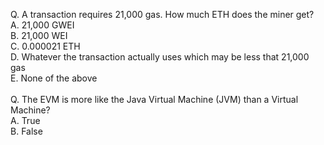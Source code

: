 Q. A transaction requires 21,000 gas. How much ETH does the miner get?<br>
A. 21,000 GWEI<br>
B. 21,000 WEI<br>
C. 0.000021 ETH<br>
D. Whatever the transaction actually uses which may be less that 21,000 gas<br>
E. None of the above<br>
<br>
Q. The EVM is more like the Java Virtual Machine (JVM) than a Virtual Machine?<br>
A. True<br>
B. False<br>
<br>

